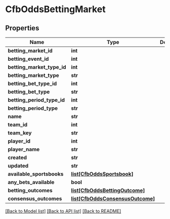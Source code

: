 # CfbOddsBettingMarket

## Properties
Name | Type | Description | Notes
------------ | ------------- | ------------- | -------------
**betting_market_id** | **int** |  | [optional] 
**betting_event_id** | **int** |  | [optional] 
**betting_market_type_id** | **int** |  | [optional] 
**betting_market_type** | **str** |  | [optional] 
**betting_bet_type_id** | **int** |  | [optional] 
**betting_bet_type** | **str** |  | [optional] 
**betting_period_type_id** | **int** |  | [optional] 
**betting_period_type** | **str** |  | [optional] 
**name** | **str** |  | [optional] 
**team_id** | **int** |  | [optional] 
**team_key** | **str** |  | [optional] 
**player_id** | **int** |  | [optional] 
**player_name** | **str** |  | [optional] 
**created** | **str** |  | [optional] 
**updated** | **str** |  | [optional] 
**available_sportsbooks** | [**list[CfbOddsSportsbook]**](CfbOddsSportsbook.md) |  | [optional] 
**any_bets_available** | **bool** |  | [optional] 
**betting_outcomes** | [**list[CfbOddsBettingOutcome]**](CfbOddsBettingOutcome.md) |  | [optional] 
**consensus_outcomes** | [**list[CfbOddsConsensusOutcome]**](CfbOddsConsensusOutcome.md) |  | [optional] 

[[Back to Model list]](../README.md#documentation-for-models) [[Back to API list]](../README.md#documentation-for-api-endpoints) [[Back to README]](../README.md)

